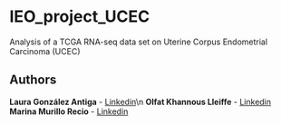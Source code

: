 # IEO_project_UCEC
Analysis of a TCGA RNA-seq data set on Uterine Corpus Endometrial Carcinoma (UCEC)

## Authors

**Laura González Antiga** - [Linkedin](https://www.linkedin.com/in/laura-gonzález-antiga/)\n
**Olfat Khannous Lleiffe** - [Linkedin](https://www.linkedin.com/in/olfat-khannous-lleiffe-155a22122/)
**Marina Murillo Recio** - [Linkedin](https://www.linkedin.com/in/marina-murillo-recio-986168b2/)

